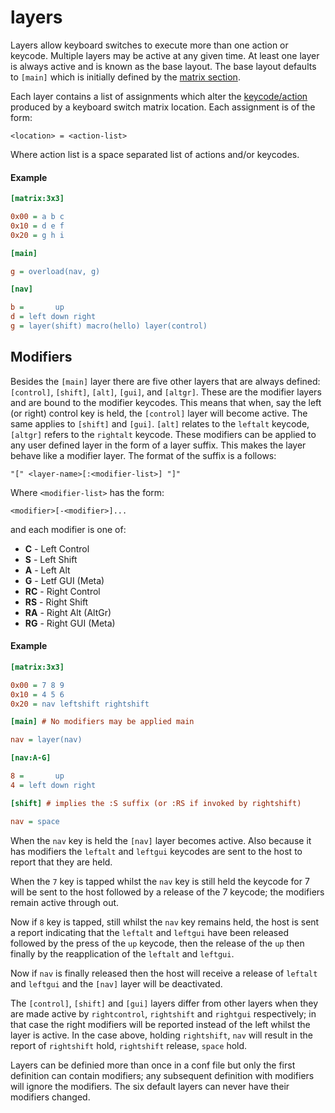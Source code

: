 # layers

Layers allow keyboard switches to execute more than one action or keycode. Multiple layers may be
active at any given time. At least one layer is always active and is known as the base layout. The
base layout defaults to `[main]` which is initially defined by the [matrix section][1].

Each layer contains a list of assignments which alter the [keycode/action][2] produced by a keyboard
switch matrix location. Each assignment is of the form:

```
<location> = <action-list>
```

Where action list is a space separated list of actions and/or keycodes.

#### Example

```ini
[matrix:3x3]

0x00 = a b c
0x10 = d e f
0x20 = g h i

[main]

g = overload(nav, g)

[nav]

b =       up
d = left down right
g = layer(shift) macro(hello) layer(control)
```

## Modifiers

Besides the `[main]` layer there are five other layers that are always defined: `[control]`, `[shift]`,
`[alt]`, `[gui]`, and `[altgr]`. These are the modifier layers and are bound to the modifier keycodes.
This means that when, say the left (or right) control key is held, the `[control]` layer will become
active. The same applies to `[shift]` and `[gui]`. `[alt]` relates to the `leftalt` keycode, `[altgr]`
refers to the `rightalt` keycode. These modifiers can be applied to any user defined layer in the
form of a layer suffix. This makes the layer behave like a modifier layer. The format of the suffix
is a follows:

```
"[" <layer-name>[:<modifier-list>] "]"
```

Where `<modifier-list>` has the form:

```
<modifier>[-<modifier>]...
```

and each modifier is one of:

* **C** - Left Control
* **S** - Left Shift
* **A** - Left Alt
* **G** - Letf GUI (Meta)
* **RC** - Right Control
* **RS** - Right Shift
* **RA** - Right Alt (AltGr)
* **RG** - Right GUI (Meta)

#### Example

```ini
[matrix:3x3]

0x00 = 7 8 9
0x10 = 4 5 6
0x20 = nav leftshift rightshift

[main] # No modifiers may be applied main

nav = layer(nav)

[nav:A-G]

8 =       up
4 = left down right

[shift] # implies the :S suffix (or :RS if invoked by rightshift)

nav = space
```

When the `nav` key is held the `[nav]` layer becomes active. Also because it has modifiers the
`leftalt` and `leftgui` keycodes are sent to the host to report that they are held.

When the `7` key is tapped whilst the `nav` key is still held the keycode for 7 will be sent to the
host followed by a release of the 7 keycode; the modifiers remain active through out.

Now if `8` key is tapped, still whilst the `nav` key remains held, the host is sent a report
indicating that the `leftalt` and `leftgui` have been released followed by the press of the `up`
keycode, then the release of the `up` then finally by the reapplication of the `leftalt` and
`leftgui`.

Now if `nav` is finally released then the host will receive a release of `leftalt` and `leftgui` and
the `[nav]` layer will be deactivated.

The `[control]`, `[shift]` and `[gui]` layers differ from other layers when they are made active by
`rightcontrol`, `rightshift` and `rightgui` respectively; in that case the right modifiers will be
reported instead of the left whilst the layer is active. In the case above, holding `rightshift`,
`nav` will result in the report of `rightshift` hold, `rightshift` release, `space` hold.

Layers can be definied more than once in a conf file but only the first definition can contain
modifiers; any subsequent definition with modifiers will ignore the modifiers. The six default
layers can never have their modifiers changed.

[1]: matrix.md
[2]: actions.md
